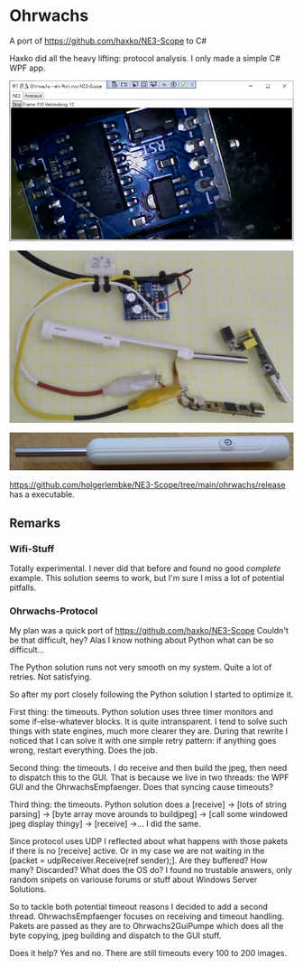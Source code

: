 # Ohrwachs

A port of https://github.com/haxko/NE3-Scope to C#

Haxko did all the heavy lifting: protocol analysis. I only made a simple C# WPF app.

![this is it](https://github.com/holgerlembke/NE3-Scope/blob/main/ohrwachs/images/ohrwachs.jpg?raw=true)

![this is it](https://github.com/holgerlembke/NE3-Scope/blob/main/ohrwachs/images/ohrwachs2.jpg?raw=true)

![this is it](https://github.com/holgerlembke/NE3-Scope/blob/main/ohrwachs/images/ohrwachs3.jpg?raw=true)

https://github.com/holgerlembke/NE3-Scope/tree/main/ohrwachs/release has a executable.

## Remarks

### Wifi-Stuff

Totally experimental. I never did that before and found no good *complete* example. This solution seems to
work, but I'm sure I miss a lot of potential pitfalls.

### Ohrwachs-Protocol

My plan was a quick port of https://github.com/haxko/NE3-Scope Couldn't be that difficult, hey? Alas I know nothing
about Python what can be so difficult... 

The Python solution runs not very smooth on my system. Quite a lot of retries. Not satisfying.

So after my port closely following the Python solution I started to optimize it.

First thing: the timeouts. Python solution uses three timer monitors and some if-else-whatever 
blocks. It is quite intransparent. I tend to solve such things with state engines, much more clearer they 
are. During that 
rewrite I noticed that I can solve it with one simple retry pattern: if anything goes wrong, restart 
everything. Does the job.

Second thing: the timeouts. I do receive and then build the jpeg, then need to dispatch this to the GUI. That is
because we live in two threads: the WPF GUI and the OhrwachsEmpfaenger. Does that syncing cause timeouts?

Third thing: the timeouts. Python solution does a [receive] -> [lots of string parsing] -> [byte array move 
arounds to buildjpeg] -> [call some windowed jpeg display thingy] -> [receive] ->... I did the same.

Since protocol uses UDP I reflected about what happens with those pakets if there is no [receive] active. Or 
in my case we are not waiting in the [packet = udpReceiver.Receive(ref sender);]. Are they buffered? How many?
Discarded? What does the OS do? I found no trustable answers, only random snipets on variouse forums or stuff 
about Windows Server Solutions.

So to tackle both potential timeout reasons I decided to add a second thread. OhrwachsEmpfaenger focuses on
receiving and timeout handling. Pakets are passed as they are to Ohrwachs2GuiPumpe which does all the byte 
copying, jpeg building and dispatch to the GUI stuff.

Does it help? Yes and no. There are still timeouts every 100 to 200 images. 















